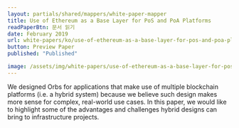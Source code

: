 ```yaml
---
layout: partials/shared/mappers/white-paper-mapper
title: Use of Ethereum as a Base Layer for PoS and PoA Platforms
readPaperBtn: 문서 읽기
date: February 2019
url: white-papers/ko/use-of-ethereum-as-a-base-layer-for-pos-and-poa-platforms
button: Preview Paper
published: "Published"

image: /assets/img/white-papers/use-of-ethereum-as-a-base-layer-for-pos-and-poa-platforms.png
---
```


We designed Orbs for applications that make use of multiple blockchain platforms (i.e. a hybrid system) because we believe such design makes more sense for complex, real-world use cases. In this paper, we would like to highlight some of the advantages and challenges hybrid designs can bring to infrastructure projects.
